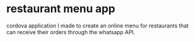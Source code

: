 # restaurant menu app

cordova application I made to create an online menu for restaurants that can receive their orders through the whatsapp API.

